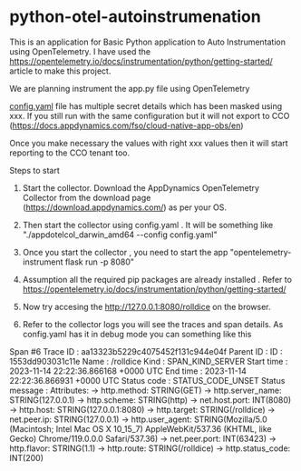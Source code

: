# python-otel-autoinstrumenation
This is an application for Basic Python application to Auto Instrumentation using OpenTelemetry. I have used the https://opentelemetry.io/docs/instrumentation/python/getting-started/ article to make this project. 

We are planning instrument the app.py file using OpenTelemetry

[config.yaml](/app.py) file has multiple secret details which has been masked using xxx. If you still run with the same configuration but it will not export to CCO (https://docs.appdynamics.com/fso/cloud-native-app-obs/en)

Once you make necessary the values with right xxx values then it will start reporting to the CCO tenant too.


Steps to start


1. Start the collector. Download the AppDynamics OpenTelemetry Collector from the download page (https://download.appdynamics.com/) as per your OS.

2. Then start the collector using  config.yaml . It will be something like "./appdotelcol_darwin_amd64 --config config.yaml"
3. Once you start the collector , you need to start the app "opentelemetry-instrument flask run -p 8080"
4. Assumption all the required pip packages are already installed . Refer to https://opentelemetry.io/docs/instrumentation/python/getting-started/
5. Now try accesing the http://127.0.0.1:8080/rolldice on the browser.
6. Refer to the collector logs you will see the traces and span details. As config.yaml has it in debug mode you can something like this

Span #6
    Trace ID       : aa13323b5229c4075452f131c944e04f
    Parent ID      : 
    ID             : 1553dd903031c11e
    Name           : /rolldice
    Kind           : SPAN_KIND_SERVER
    Start time     : 2023-11-14 22:22:36.866168 +0000 UTC
    End time       : 2023-11-14 22:22:36.866931 +0000 UTC
    Status code    : STATUS_CODE_UNSET
    Status message : 
Attributes:
     -> http.method: STRING(GET)
     -> http.server_name: STRING(127.0.0.1)
     -> http.scheme: STRING(http)
     -> net.host.port: INT(8080)
     -> http.host: STRING(127.0.0.1:8080)
     -> http.target: STRING(/rolldice)
     -> net.peer.ip: STRING(127.0.0.1)
     -> http.user_agent: STRING(Mozilla/5.0 (Macintosh; Intel Mac OS X 10_15_7) AppleWebKit/537.36 (KHTML, like Gecko) Chrome/119.0.0.0 Safari/537.36)
     -> net.peer.port: INT(63423)
     -> http.flavor: STRING(1.1)
     -> http.route: STRING(/rolldice)
     -> http.status_code: INT(200)
